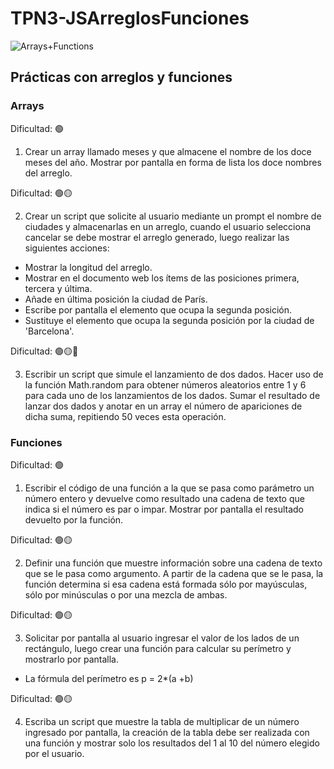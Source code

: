 # TPN3-JSArreglosFunciones
![Arrays+Functions](https://www.adictosaltrabajo.com/wp-content/uploads/2018/05/el_remozado_javascript.imagen.jpg)


## Prácticas con arreglos y funciones
### Arrays

Dificultad: 🟢

1. Crear un array llamado meses y que almacene el nombre de los doce meses del
año. Mostrar por pantalla en forma de lista los doce nombres del arreglo.

Dificultad: 🟢🟡

2. Crear un script que solicite al usuario mediante un prompt el nombre de ciudades y almacenarlas en un arreglo, cuando el usuario selecciona cancelar se
debe mostrar el arreglo generado, luego realizar las siguientes acciones:

- Mostrar la longitud del arreglo.
- Mostrar en el documento web los ítems de las posiciones primera, tercera y
última.
- Añade en última posición la ciudad de París.
- Escribe por pantalla el elemento que ocupa la segunda posición.
- Sustituye el elemento que ocupa la segunda posición por la ciudad de
'Barcelona'.

Dificultad: 🟢🟡🔴

3. Escribir un script que simule el lanzamiento de dos dados. Hacer uso de la función Math.random para obtener números aleatorios entre 1 y 6 para cada uno de los lanzamientos de los dados. Sumar el resultado de lanzar dos dados y anotar en un array el número de apariciones de dicha suma, repitiendo 50 veces esta operación.

### Funciones

Dificultad: 🟢
1. Escribir el código de una función a la que se pasa como parámetro un número
entero y devuelve como resultado una cadena de texto que indica si el número es
par o impar. Mostrar por pantalla el resultado devuelto por la función.

Dificultad: 🟢🟡

2. Definir una función que muestre información sobre una cadena de texto que se
le pasa como argumento. A partir de la cadena que se le pasa, la función
determina si esa cadena está formada sólo por mayúsculas, sólo por minúsculas o
por una mezcla de ambas.

Dificultad: 🟢🟡

3. Solicitar por pantalla al usuario ingresar el valor de los lados de un rectángulo,
luego crear una función para calcular su perímetro y mostrarlo por pantalla.
- La fórmula del perímetro es p = 2*(a +b)

Dificultad: 🟢🟡

4. Escriba un script que muestre la tabla de multiplicar de un número ingresado
por pantalla, la creación de la tabla debe ser realizada con una función y mostrar
solo los resultados del 1 al 10 del número elegido por el usuario.